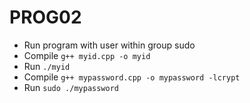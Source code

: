 # PROG02
- Run program with user within group sudo
- Compile
`g++ myid.cpp -o myid`
- Run
`./myid`
- Compile
`g++ mypassword.cpp -o mypassword -lcrypt`
- Run
`sudo ./mypassword`
